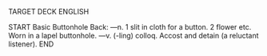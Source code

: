 TARGET DECK
ENGLISH

START
Basic
Buttonhole
Back: —n. 1 slit in cloth for a button. 2 flower etc. Worn in a lapel buttonhole. —v. (-ling) colloq. Accost and detain (a reluctant listener).
END
